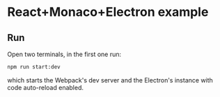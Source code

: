 # React+Monaco+Electron example

## Run

Open two terminals, in the first one run:

```bash
npm run start:dev
```

which starts the Webpack's dev server and the Electron's instance with code auto-reload enabled.
